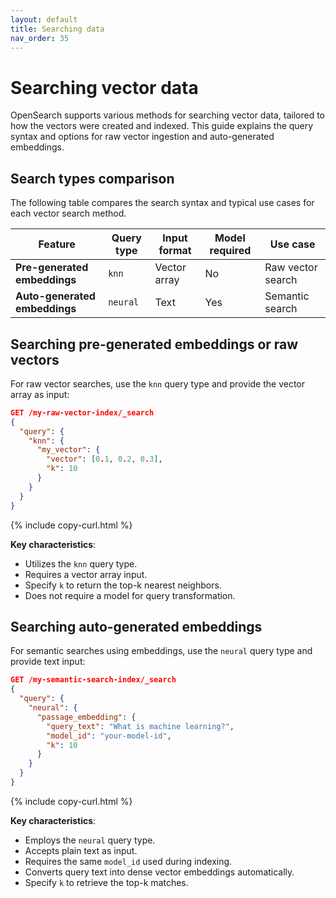 ```yaml
---
layout: default
title: Searching data
nav_order: 35
---
```


# Searching vector data

OpenSearch supports various methods for searching vector data, tailored to how the vectors were created and indexed. This guide explains the query syntax and options for raw vector ingestion and auto-generated embeddings.

## Search types comparison

The following table compares the search syntax and typical use cases for each vector search method.

| Feature                          | Query type  | Input format | Model required | Use case     |
|----------------------------------|------------------|------------------|---------------------|----------------------------|
| **Pre-generated embeddings**     | `knn`            | Vector array     | No                  | Raw vector search          |
| **Auto-generated embeddings** | `neural`       | Text            | Yes                 | Semantic search            |

## Searching pre-generated embeddings or raw vectors

For raw vector searches, use the `knn` query type and provide the vector array as input:

```json
GET /my-raw-vector-index/_search
{
  "query": {
    "knn": {
      "my_vector": {
        "vector": [0.1, 0.2, 0.3],
        "k": 10
      }
    }
  }
}
```
{% include copy-curl.html %}

**Key characteristics**:

- Utilizes the `knn` query type.
- Requires a vector array input.
- Specify `k` to return the top-k nearest neighbors.
- Does not require a model for query transformation.

## Searching auto-generated embeddings

For semantic searches using embeddings, use the `neural` query type and provide text input:

```json
GET /my-semantic-search-index/_search
{
  "query": {
    "neural": {
      "passage_embedding": {
        "query_text": "What is machine learning?",
        "model_id": "your-model-id",
        "k": 10
      }
    }
  }
}
```
{% include copy-curl.html %}

**Key characteristics**:

- Employs the `neural` query type.
- Accepts plain text as input.
- Requires the same `model_id` used during indexing.
- Converts query text into dense vector embeddings automatically.
- Specify `k` to retrieve the top-k matches.
